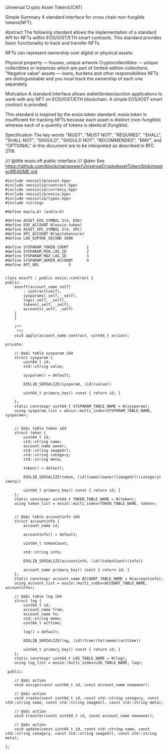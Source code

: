 Universal Crypto Asset Token(UCAT)

Simple Summary
A standard interface for cross chain non-fungible tokens(NFT).

Abstract
The following standard allows the implementation of a standard API for NFTs within EOS/IOST/ETH smart contracts. This standard provides basic functionality to track and transfer NFTs.

NFTs can represent ownership over digital or physical assets:

Physical property — houses, unique artwork
Cryptocollectibles — unique collectibles or instances which are part of limited-edition collections.
"Negative value" assets — loans, burdens and other responsibilities
NFTs are distinguishable and you must track the ownership of each one separately.

Motivation
A standard interface allows wallet/broker/auction applications to work with any NFT on EOS/IOST/ETH blockchain. A simple EOS/IOST smart contract is provided.

This standard is inspired by the eosio.token standard. eosio.token is insufficient for tracking NFTs because each asset is distinct (non-fungible) whereas each of a quantity of tokens is identical (fungible).

Specification
The key words "MUST", "MUST NOT", "REQUIRED", "SHALL", "SHALL NOT", "SHOULD", "SHOULD NOT", "RECOMMENDED", "MAY", and "OPTIONAL" in this document are to be interpreted as described in RFC 2119.

/// @title eosio.nft public interface
/// @dev See https://github.com/blockchainpower/UniversalCryptoAssetToken/blob/master/README.md

```
#include <eosiolib/asset.hpp>
#include <eosiolib/contract.hpp>
#include <eosiolib/currency.hpp>
#include <eosiolib/eosio.hpp>
#include <eosiolib/types.hpp>
#include <string>

#define max(a,b) (a>b?a:b)

#define ASSET_EOS_SYMBOL S(4, EOS)
#define EOS_ACCOUNT N(eosio.token)
#define ASSET_XPC_SYMBOL S(4, XPC)
#define XPC_ACCOUNT N(xpctokencore)
#define LOG_EXPIRE_SECOND 3600

#define SYSPARAM_TOKEN_COUNT        1
#define SYSPARAM_MIN_LOG_ID         2
#define SYSPARAM_MAX_LOG_ID         3
#define SYSPARAM_ADMIN_ACCOUNT      4
#define API_URL			    5


class eosnft : public eosio::contract {
public:
    eosnft(account_name self)
        : contract(self),
        sysparams(_self, _self),
        logs(_self, _self),
        tokens(_self, _self),
        accounts(_self, _self)
    {
    }

    /**
     **/
    void apply(account_name contract, uint64_t action);

private:

    // @abi table sysparam i64
    struct sysparam {
        uint64_t id;
        std::string value;

        sysparam() = default;

        EOSLIB_SERIALIZE(sysparam, (id)(value))

        uint64_t primary_key() const { return id; }

    };
    static constexpr uint64_t SYSPARAM_TABLE_NAME = N(sysparam);
    using sysparam_list = eosio::multi_index<SYSPARAM_TABLE_NAME, sysparam>;

    
    // @abi table token i64
    struct token {
        uint64_t id;
        std::string name;
	    account_name owner;
	    std::string imageUrl;
	    std::string category;
	    std::string meta;

        token() = default;
        
        EOSLIB_SERIALIZE(token, (id)(name)(owner)(imageUrl)(category)(meta))
       
        uint64_t primary_key() const { return id; }
    };
    static constexpr uint64_t TOKEN_TABLE_NAME = N(token);
    using token_list = eosio::multi_index<TOKEN_TABLE_NAME, token>;

 
    // @abi table accountinfo i64
    struct accountinfo {
        account_name id;

        accountinfo() = default;

        uint64_t tokenCount;

        std::string info;

        EOSLIB_SERIALIZE(accountinfo, (id)(tokenCount)(info))

        account_name primary_key() const { return id; }
    };
    static constexpr account_name ACCOUNT_TABLE_NAME = N(accountinfo);
    using account_list = eosio::multi_index<ACCOUNT_TABLE_NAME, accountinfo>;

    // @abi table log i64
    struct log {
        uint64_t id;
	    account_name from;
	    account_name to;
	    std::string memo;
	    uint64_t acttime;

        log() = default;

        EOSLIB_SERIALIZE(log, (id)(from)(to)(memo)(acttime))

        uint64_t primary_key() const { return id; }
    };
    static constexpr uint64_t LOG_TABLE_NAME = N(log);
    using log_list = eosio::multi_index<LOG_TABLE_NAME, log>;

 public:
 
    // @abi action
    void assign(const uint64_t id, const account_name newowner);
    
    // @abi action
    void create(const uint64_t id, const std::string category, const std::string name, const std::string imageUrl, const std::string meta);

    // @abi action
    void transfer(const uint64_t id, const account_name newowner);

    // @abi action
    void update(const uint64_t id, const std::string name, const std::string category, const std::string imageUrl, const std::string meta);

};

```
